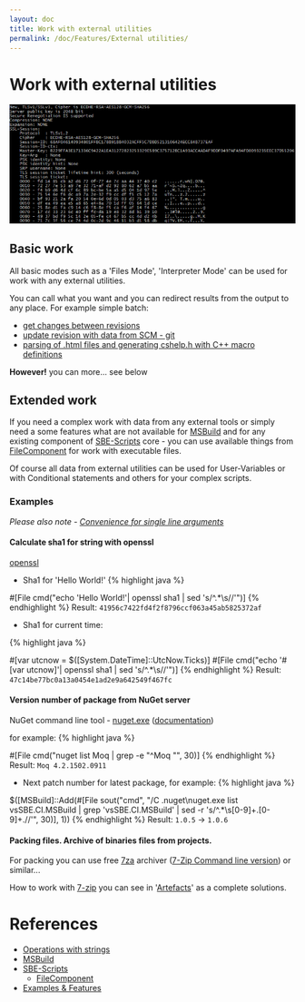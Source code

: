 ```yaml
---
layout: doc
title: Work with external utilities
permalink: /doc/Features/External utilities/
---
```

# Work with external utilities

![Work with external utility](../../Resources/examples/ext_utility.png)

## Basic work

All basic modes such as a 'Files Mode', 'Interpreter Mode' can be used for work with any external utilities.

You can call what you want and you can redirect results from the output to any place. For example simple batch:

* [get changes between revisions](https://gist.github.com/3F/48dea90aae98ddb64d3a)
* [update revision with data from SCM - git](https://gist.github.com/3F/e0d88d4d5c90df1e9a96)
* [parsing of .html files and generating cshelp.h with C++ macro definitions](https://gist.github.com/3F/c98f172cf97f647c8470)

**However!** you can more... see below

## Extended work

If you need a complex work with data from any external tools or simply need a some features what are not available for [MSBuild](../../Scripts/MSBuild/) and for any existing component of [SBE-Scripts](../../Scripts/SBE-Scripts/) core - you can use available things from [FileComponent](../../Scripts/SBE-Scripts/Components/FileComponent/) for work with executable files.

Of course all data from external utilities can be used for User-Variables or with Conditional statements and others for your complex scripts.

### Examples

*Please also note - [Convenience for single line arguments](../Strings/)*

#### Calculate sha1 for string with openssl

[openssl](https://www.openssl.org/docs/apps/openssl.html)

* Sha1 for 'Hello World!'
{% highlight java %}

#[File cmd("echo 'Hello World!'| openssl sha1 | sed 's/^.*\s//'")]
{% endhighlight %}
Result: `41956c7422fd4f2f8796ccf063a45ab5825372af`

* Sha1 for current time:

{% highlight java %}

#[var utcnow = $([System.DateTime]::UtcNow.Ticks)]
#[File cmd("echo '#[var utcnow]'| openssl sha1 | sed 's/^.*\s//'")]
{% endhighlight %}
Result: `47c14be77bc0a13a0454e1ad2e9a642549f467fc`


#### Version number of package from NuGet server

NuGet command line tool - [nuget.exe](https://www.nuget.org/nuget.exe) ([documentation](http://docs.nuget.org/Consume/Command-Line-Reference))

for example:
{% highlight java %}

#[File cmd("nuget list Moq | grep -e \"^Moq \"", 30)]
{% endhighlight %}
Result: `Moq 4.2.1502.0911`

* Next patch number for latest package, for example:
{% highlight java %}

$([MSBuild]::Add(#[File sout("cmd", "/C .nuget\nuget.exe list vsSBE.CI.MSBuild | grep 'vsSBE.CI.MSBuild' | sed -r 's/^.*\s[0-9]+\.[0-9]+\.//'", 30)], 1))
{% endhighlight %}
Result: `1.0.5` -> `1.0.6`

#### Packing files. Archive of binaries files from projects.

For packing you can use free [7za](http://sourceforge.net/projects/sevenzip/files/7-Zip/9.20/7za920.zip/download) archiver ([7-Zip Command line version](http://www.7-zip.org)) or similar...

How to work with [7-zip](http://www.7-zip.org) you can see in '[Artefacts](../../Examples/Artefacts/)' as a complete solutions.


# References

* [Operations with strings](../Strings/)
* [MSBuild](../../Scripts/MSBuild/)
* [SBE-Scripts](../../Scripts/SBE-Scripts/)
    * [FileComponent](../../Scripts/SBE-Scripts/Components/FileComponent/)
* [Examples & Features](../../Examples/)